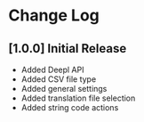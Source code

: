 # Change Log

## [1.0.0] Initial Release

- Added Deepl API
- Added CSV file type
- Added general settings
- Added translation file selection
- Added string code actions
